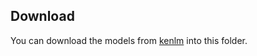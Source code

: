 ## Download
You can download the models from [kenlm](https://huggingface.co/edugp/kenlm/tree/main/wikipedia) into this folder.